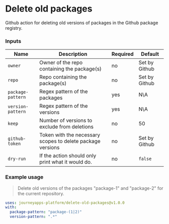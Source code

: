 # Delete old packages

Github action for deleting old versions of packages in the Github package registry.

### Inputs

| Name              | Description                                                | Required           | Default       |
| ----------------- | ---------------------------------------------------------- | ------------------ | ------------- |
| `owner`           | Owner of the repo containing the package(s)                | no                 | Set by Github |
| `repo`            | Repo containing the package(s)                             | no                 | Set by Github |
| `package-pattern` | Regex pattern of the packages                              | yes                | N\A           |
| `version-pattern` | Regex pattern of the versions                              | yes                | N\A           |
| `keep`            | Number of versions to exclude from deletions               | no                 | 50            |
| `github-token`    | Token with the necessary scopes to delete package versions | no                 | Set by Github |
| `dry-run`         | If the action should only print what it would do.          | no                 | `false`       |

### Example usage

> Delete old versions of the packages "package-1" and "package-2" for the current repository.

```yaml
uses: journeyapps-platform/delete-old-packages@v1.0.0
with:
  package-pattern: "package-(1|2)"
  version-pattern: ".*"
```
